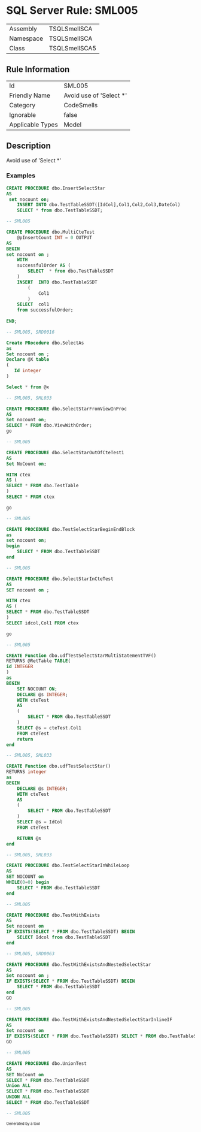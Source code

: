 ﻿# SQL Server Rule: SML005
  
|    |    |
|----|----|
| Assembly | TSQLSmellSCA |
| Namespace | TSQLSmellSCA |
| Class | TSQLSmellSCA5 |
  
## Rule Information
  
|    |    |
|----|----|
| Id | SML005 |
| Friendly Name | Avoid use of 'Select *' |
| Category | CodeSmells |
| Ignorable | false |
| Applicable Types | Model  |
  
## Description
  
Avoid use of 'Select *'
  
### Examples
  
```sql
CREATE PROCEDURE dbo.InsertSelectStar
AS
 set nocount on;
    INSERT INTO dbo.TestTableSSDT([IdCol],Col1,Col2,Col3,DateCol)
	SELECT * from dbo.TestTableSSDT;

-- SML005
```
```sql
CREATE PROCEDURE dbo.MultiCteTest
    @pInsertCount INT = 0 OUTPUT
AS 
BEGIN
set nocount on ;
	WITH 
	successfulOrder AS (
		SELECT	* from dbo.TestTableSSDT
	)
	INSERT  INTO dbo.TestTableSSDT
		(
			Col1
		)
	SELECT  col1
	from successfulOrder;
	
END;

-- SML005, SRD0016
```
```sql
Create PRocedure dbo.SelectAs
as
Set nocount on ;
Declare @X table
(
   Id integer
)

Select * from @x

-- SML005, SML033
```
```sql
CREATE PROCEDURE dbo.SelectStarFromViewInProc
AS
Set nocount on;
SELECT * FROM dbo.ViewWithOrder;
go

-- SML005
```
```sql
CREATE PROCEDURE dbo.SelectStarOutOfCteTest1
AS 
Set NoCount on;

WITH ctex
AS (
SELECT * FROM dbo.TestTable
)
SELECT * FROM ctex

go

-- SML005
```
```sql
CREATE PROCEDURE dbo.TestSelectStarBeginEndBlock
as
set nocount on;
begin
	SELECT * FROM dbo.TestTableSSDT
end

-- SML005
```
```sql
CREATE PROCEDURE dbo.SelectStarInCteTest
AS 
SET nocount on ;

WITH ctex
AS (
SELECT * FROM dbo.TestTableSSDT
)
SELECT idcol,Col1 FROM ctex

go

-- SML005
```
```sql
CREATE Function dbo.udfTestSelectStarMultiStatementTVF()
RETURNS @RetTable TABLE(
id INTEGER
)
as
BEGIN
	SET NOCOUNT ON;
	DECLARE @s INTEGER;
	WITH cteTest
	AS
	(  
		SELECT * FROM dbo.TestTableSSDT
	)
	SELECT @s = cteTest.Col1
	FROM cteTest
	return
end

-- SML005, SML033
```
```sql
CREATE Function dbo.udfTestSelectStar()
RETURNS integer
as
BEGIN
	DECLARE @s INTEGER;
	WITH cteTest
	AS
	(  
		SELECT * FROM dbo.TestTableSSDT
	)
	SELECT @s = IdCol
	FROM cteTest

	RETURN @s
end

-- SML005, SML033
```
```sql
CREATE PROCEDURE dbo.TestSelectStarInWhileLoop
AS
SET NOCOUNT on
WHILE(0=0) begin
	SELECT * FROM dbo.TestTableSSDT
end

-- SML005
```
```sql
CREATE PROCEDURE dbo.TestWithExists
AS
Set nocount on 
IF EXISTS(SELECT * FROM dbo.TestTableSSDT) BEGIN
	SELECT Idcol from dbo.TestTableSSDT
end

-- SML005, SRD0063
```
```sql
CREATE PROCEDURE dbo.TestWithExistsAndNestedSelectStar
AS
Set nocount on ;
IF EXISTS(SELECT * FROM dbo.TestTableSSDT) BEGIN
	SELECT * FROM dbo.TestTableSSDT
end
GO

-- SML005
```
```sql
CREATE PROCEDURE dbo.TestWithExistsAndNestedSelectStarInlineIF
AS
Set nocount on 
IF EXISTS(SELECT * FROM dbo.TestTableSSDT) SELECT * FROM dbo.TestTableSSDT
GO

-- SML005
```
```sql
CREATE PROCEDURE dbo.UnionTest
AS
SET NoCount on
SELECT * FROM dbo.TestTableSSDT
Union ALL
SELECT * FROM dbo.TestTableSSDT
UNION ALL
SELECT * FROM dbo.TestTableSSDT

-- SML005
```
  
<sub><sup>Generated by a tool</sup></sub>
